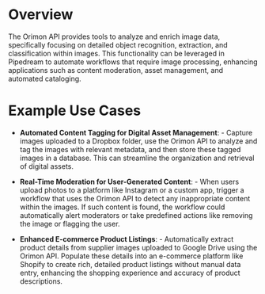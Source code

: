# Overview

The Orimon API provides tools to analyze and enrich image data, specifically focusing on detailed object recognition, extraction, and classification within images. This functionality can be leveraged in Pipedream to automate workflows that require image processing, enhancing applications such as content moderation, asset management, and automated cataloging.

# Example Use Cases

- **Automated Content Tagging for Digital Asset Management**: - Capture images uploaded to a Dropbox folder, use the Orimon API to analyze and tag the images with relevant metadata, and then store these tagged images in a database. This can streamline the organization and retrieval of digital assets.

- **Real-Time Moderation for User-Generated Content**: - When users upload photos to a platform like Instagram or a custom app, trigger a workflow that uses the Orimon API to detect any inappropriate content within the images. If such content is found, the workflow could automatically alert moderators or take predefined actions like removing the image or flagging the user.

- **Enhanced E-commerce Product Listings**: - Automatically extract product details from supplier images uploaded to Google Drive using the Orimon API. Populate these details into an e-commerce platform like Shopify to create rich, detailed product listings without manual data entry, enhancing the shopping experience and accuracy of product descriptions.

